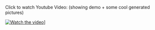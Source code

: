 Click to watch Youtube Video: (showing demo + some cool generated pictures)

[![Watch the video](https://img.youtube.com/vi/YOUR_VIDEO_ID/maxresdefault.jpg)](https://www.youtube.com/watch?v=-CqsSuv7U1s)]
